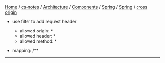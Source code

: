 [Home](https://mengxianbin.github.io) /
[cs-notes](https://mengxianbin.github.io/cs-notes/site) /
[Architecture](https://mengxianbin.github.io/cs-notes/site/Architecture) /
[Components](https://mengxianbin.github.io/cs-notes/site/Architecture/Components) /
[Spring](https://mengxianbin.github.io/cs-notes/site/Architecture/Components/Spring) /
[Spring](https://mengxianbin.github.io/cs-notes/site/Architecture/Components/Spring/Spring) /
[cross origin](https://mengxianbin.github.io/cs-notes/site/Architecture/Components/Spring/Spring/cross%20origin)

* use filter to add request header
    * allowed origin: *
    * allowed header: *
    * allowed method: *

* mapping: /**

---
